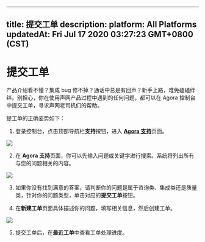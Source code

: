 
---
title: 提交工单
description: 
platform: All Platforms
updatedAt: Fri Jul 17 2020 03:27:23 GMT+0800 (CST)
---
# 提交工单
产品介绍看不懂？集成 bug 修不掉？通话中总是有回声？新手上路，难免磕磕绊绊。别担心，你在使用声网产品过程中遇到的任何问题，都可以在 Agora 控制台中提交工单，寻求声网老司机们的帮助。

提工单的正确姿势如下：

1. 登录控制台，点击顶部导航栏**支持**按钮，进入 [**Agora 支持**](https://dashboard.agora.io/support)页面。

 ![](https://web-cdn.agora.io/docs-files/1594689472709)

2. 在 **Agora 支持**页面，你可以先输入问题或关键字进行搜索。系统将列出所有与您的问题相关的内容。

 ![](https://web-cdn.agora.io/docs-files/1594956409465)

3. 如果你没有找到满意的答案，请判断你的问题是属于咨询类、集成类还是质量类，针对你的问题类型，单击对应的**提交工单**按钮。

4. 在**新建工单**页面具体描述你的问题，填写相关信息，然后创建工单。

 ![](https://web-cdn.agora.io/docs-files/1594689871589)

5. 提交工单后，在**最近工单**中查看工单处理进度。

